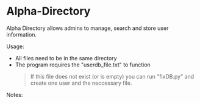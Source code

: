 # Alpha-Directory

Alpha Directory allows admins to manage, search and store user information. 

Usage:
- All files need to be in the same directory
- The program requires the "userdb_file.txt" to function
  > If this file does not exist (or is empty) you can run "fixDB.py" and create one user and the neccessary file. 

Notes:
